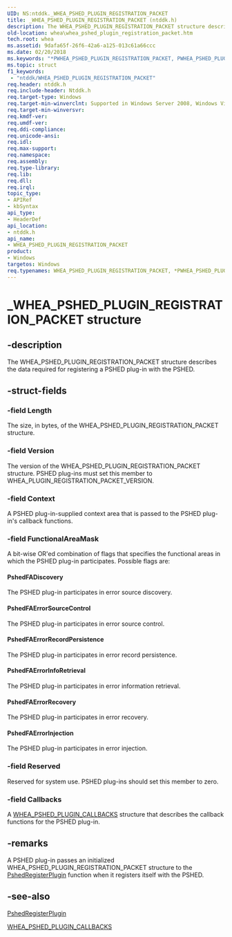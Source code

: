 ```yaml
---
UID: NS:ntddk._WHEA_PSHED_PLUGIN_REGISTRATION_PACKET
title: _WHEA_PSHED_PLUGIN_REGISTRATION_PACKET (ntddk.h)
description: The WHEA_PSHED_PLUGIN_REGISTRATION_PACKET structure describes the data required for registering a PSHED plug-in with the PSHED.
old-location: whea\whea_pshed_plugin_registration_packet.htm
tech.root: whea
ms.assetid: 9dafa65f-26f6-42a6-a125-013c61a66ccc
ms.date: 02/20/2018
ms.keywords: "*PWHEA_PSHED_PLUGIN_REGISTRATION_PACKET, PWHEA_PSHED_PLUGIN_REGISTRATION_PACKET, PWHEA_PSHED_PLUGIN_REGISTRATION_PACKET structure pointer [WHEA Drivers and Applications], WHEA_PSHED_PLUGIN_REGISTRATION_PACKET, WHEA_PSHED_PLUGIN_REGISTRATION_PACKET structure [WHEA Drivers and Applications], _WHEA_PSHED_PLUGIN_REGISTRATION_PACKET, ntddk/PWHEA_PSHED_PLUGIN_REGISTRATION_PACKET, ntddk/WHEA_PSHED_PLUGIN_REGISTRATION_PACKET, whea.whea_pshed_plugin_registration_packet, whearef_9e79e188-a1ce-4d98-a15d-a45c27f9e836.xml"
ms.topic: struct
f1_keywords:
 - "ntddk/WHEA_PSHED_PLUGIN_REGISTRATION_PACKET"
req.header: ntddk.h
req.include-header: Ntddk.h
req.target-type: Windows
req.target-min-winverclnt: Supported in Windows Server 2008, Windows Vista SP1, and later versions of Windows.
req.target-min-winversvr: 
req.kmdf-ver: 
req.umdf-ver: 
req.ddi-compliance: 
req.unicode-ansi: 
req.idl: 
req.max-support: 
req.namespace: 
req.assembly: 
req.type-library: 
req.lib: 
req.dll: 
req.irql: 
topic_type:
- APIRef
- kbSyntax
api_type:
- HeaderDef
api_location:
- ntddk.h
api_name:
- WHEA_PSHED_PLUGIN_REGISTRATION_PACKET
product:
- Windows
targetos: Windows
req.typenames: WHEA_PSHED_PLUGIN_REGISTRATION_PACKET, *PWHEA_PSHED_PLUGIN_REGISTRATION_PACKET
---
```


# _WHEA_PSHED_PLUGIN_REGISTRATION_PACKET structure


## -description


The WHEA_PSHED_PLUGIN_REGISTRATION_PACKET structure describes the data required for registering a PSHED plug-in with the PSHED.


## -struct-fields




### -field Length

The size, in bytes, of the WHEA_PSHED_PLUGIN_REGISTRATION_PACKET structure.


### -field Version

The version of the WHEA_PSHED_PLUGIN_REGISTRATION_PACKET structure. PSHED plug-ins must set this member to WHEA_PLUGIN_REGISTRATION_PACKET_VERSION.


### -field Context

A PSHED plug-in-supplied context area that is passed to the PSHED plug-in's callback functions.


### -field FunctionalAreaMask

A bit-wise OR'ed combination of flags that specifies the functional areas in which the PSHED plug-in participates. Possible flags are:





#### PshedFADiscovery

The PSHED plug-in participates in error source discovery.



#### PshedFAErrorSourceControl

The PSHED plug-in participates in error source control.



#### PshedFAErrorRecordPersistence

The PSHED plug-in participates in error record persistence.



#### PshedFAErrorInfoRetrieval

The PSHED plug-in participates in error information retrieval.



#### PshedFAErrorRecovery

The PSHED plug-in participates in error recovery.



#### PshedFAErrorInjection

The PSHED plug-in participates in error injection.


### -field Reserved

Reserved for system use. PSHED plug-ins should set this member to zero.


### -field Callbacks

A <a href="https://docs.microsoft.com/windows-hardware/drivers/ddi/ntddk/ns-ntddk-_whea_pshed_plugin_callbacks">WHEA_PSHED_PLUGIN_CALLBACKS</a> structure that describes the callback functions for the PSHED plug-in.


## -remarks



A PSHED plug-in passes an initialized WHEA_PSHED_PLUGIN_REGISTRATION_PACKET structure to the <a href="https://docs.microsoft.com/windows-hardware/drivers/ddi/ntddk/nf-ntddk-pshedregisterplugin">PshedRegisterPlugin</a> function when it registers itself with the PSHED.




## -see-also




<a href="https://docs.microsoft.com/windows-hardware/drivers/ddi/ntddk/nf-ntddk-pshedregisterplugin">PshedRegisterPlugin</a>



<a href="https://docs.microsoft.com/windows-hardware/drivers/ddi/ntddk/ns-ntddk-_whea_pshed_plugin_callbacks">WHEA_PSHED_PLUGIN_CALLBACKS</a>
 

 

